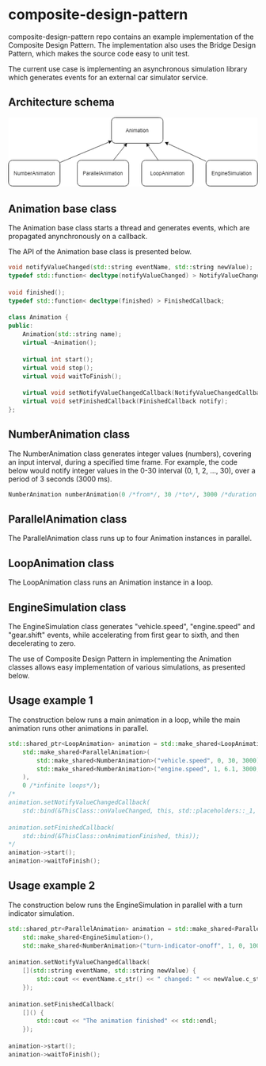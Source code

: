 # composite-design-pattern

composite-design-pattern repo contains an example implementation of the Composite Design Pattern. The implementation also uses the Bridge Design Pattern, which makes the source code easy to unit test. 

The current use case is implementing an asynchronous simulation library which generates events for an external car simulator service.


Architecture schema
-------------------

![Animation classes](animation-classes.png)


Animation base class
--------------------

The Animation base class starts a thread and generates events, which are propagated anynchronously on a callback.

The API of the Animation base class is presented below.

~~~cpp
void notifyValueChanged(std::string eventName, std::string newValue);
typedef std::function< decltype(notifyValueChanged) > NotifyValueChangedCallback;

void finished();
typedef std::function< decltype(finished) > FinishedCallback;

class Animation {
public:
	Animation(std::string name);
	virtual ~Animation();

	virtual int start();
	virtual void stop();
	virtual void waitToFinish();

	virtual void setNotifyValueChangedCallback(NotifyValueChangedCallback notify);
	virtual void setFinishedCallback(FinishedCallback notify);
};
~~~


NumberAnimation class
---------------------

The NumberAnimation class generates integer values (numbers), covering an input interval, during a specified time frame. 
For example, the code below would notify integer values in the 0-30 interval (0, 1, 2, ..., 30), over a period of 3 seconds (3000 ms).

~~~cpp
NumberAnimation numberAnimation(0 /*from*/, 30 /*to*/, 3000 /*duration in milliseconds*/);
~~~


ParallelAnimation class
-----------------------

The ParallelAnimation class runs up to four Animation instances in parallel.


LoopAnimation class
-------------------

The LoopAnimation class runs an Animation instance in a loop.


EngineSimulation class
----------------------

The EngineSimulation class generates "vehicle.speed", "engine.speed" and "gear.shift" events, while accelerating from first gear to sixth, and then decelerating to zero.

The use of Composite Design Pattern in implementing the Animation classes allows easy implementation of various simulations, as presented below.


Usage example 1
---------------

The construction below runs a main animation in a loop, while the main animation runs other animations in parallel. 

~~~cpp
std::shared_ptr<LoopAnimation> animation = std::make_shared<LoopAnimation>(
	std::make_shared<ParallelAnimation>(
		std::make_shared<NumberAnimation>("vehicle.speed", 0, 30, 3000), 
		std::make_shared<NumberAnimation>("engine.speed", 1, 6.1, 3000, 1)); 
	),
	0 /*infinite loops*/);
/*
animation.setNotifyValueChangedCallback(
	std::bind(&ThisClass::onValueChanged, this, std::placeholders::_1, std::placeholders::_2));

animation.setFinishedCallback(
	std::bind(&ThisClass::onAnimationFinished, this));
*/
animation->start();
animation->waitToFinish();
~~~


Usage example 2
---------------

The construction below runs the EngineSimulation in parallel with a turn indicator simulation.

~~~cpp
std::shared_ptr<ParallelAnimation> animation = std::make_shared<ParallelAnimation>(
	std::make_shared<EngineSimulation>(), 
	std::make_shared<NumberAnimation>("turn-indicator-onoff", 1, 0, 10000) /* send 1 = turn-indicator-on, sleep 10 seconds, send 0 = turn-indicator-off */);

animation.setNotifyValueChangedCallback(
	[](std::string eventName, std::string newValue) {
		std::cout << eventName.c_str() << " changed: " << newValue.c_str() << std::endl;
	});

animation.setFinishedCallback(
	[]() {
		std::cout << "The animation finished" << std::endl;
	});

animation->start();
animation->waitToFinish();
~~~
